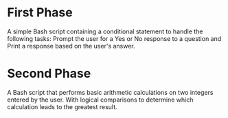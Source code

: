 # First Phase
A simple Bash script containing a conditional statement to handle the following tasks: Prompt the user for a Yes or No response to a question and Print a response based on the user's answer.


# Second Phase
A Bash script that performs basic arithmetic calculations on two integers entered by the user. With logical comparisons to determine which calculation leads to the greatest result.